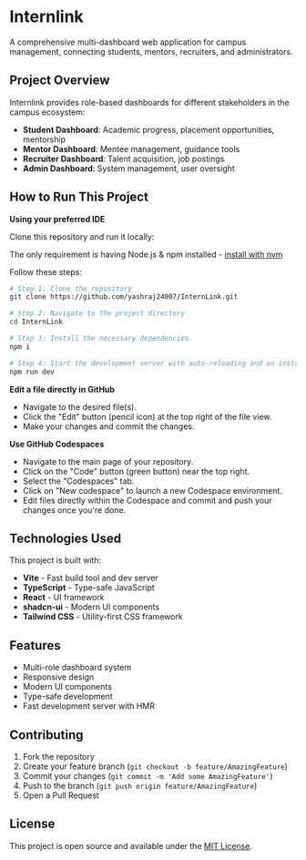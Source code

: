 # Internlink

A comprehensive multi-dashboard web application for campus management, connecting students, mentors, recruiters, and administrators.

## Project Overview

Internlink provides role-based dashboards for different stakeholders in the campus ecosystem:
- **Student Dashboard**: Academic progress, placement opportunities, mentorship
- **Mentor Dashboard**: Mentee management, guidance tools
- **Recruiter Dashboard**: Talent acquisition, job postings
- **Admin Dashboard**: System management, user oversight

## How to Run This Project

**Using your preferred IDE**

Clone this repository and run it locally:

The only requirement is having Node.js & npm installed - [install with nvm](https://github.com/nvm-sh/nvm#installing-and-updating)

Follow these steps:

```sh
# Step 1: Clone the repository
git clone https://github.com/yashraj24007/InternLink.git

# Step 2: Navigate to the project directory
cd InternLink

# Step 3: Install the necessary dependencies.
npm i

# Step 4: Start the development server with auto-reloading and an instant preview.
npm run dev
```

**Edit a file directly in GitHub**

- Navigate to the desired file(s).
- Click the "Edit" button (pencil icon) at the top right of the file view.
- Make your changes and commit the changes.

**Use GitHub Codespaces**

- Navigate to the main page of your repository.
- Click on the "Code" button (green button) near the top right.
- Select the "Codespaces" tab.
- Click on "New codespace" to launch a new Codespace environment.
- Edit files directly within the Codespace and commit and push your changes once you're done.

## Technologies Used

This project is built with:

- **Vite** - Fast build tool and dev server
- **TypeScript** - Type-safe JavaScript
- **React** - UI framework
- **shadcn-ui** - Modern UI components
- **Tailwind CSS** - Utility-first CSS framework

## Features

- Multi-role dashboard system
- Responsive design
- Modern UI components
- Type-safe development
- Fast development server with HMR

## Contributing

1. Fork the repository
2. Create your feature branch (`git checkout -b feature/AmazingFeature`)
3. Commit your changes (`git commit -m 'Add some AmazingFeature'`)
4. Push to the branch (`git push origin feature/AmazingFeature`)
5. Open a Pull Request

## License

This project is open source and available under the [MIT License](LICENSE).
